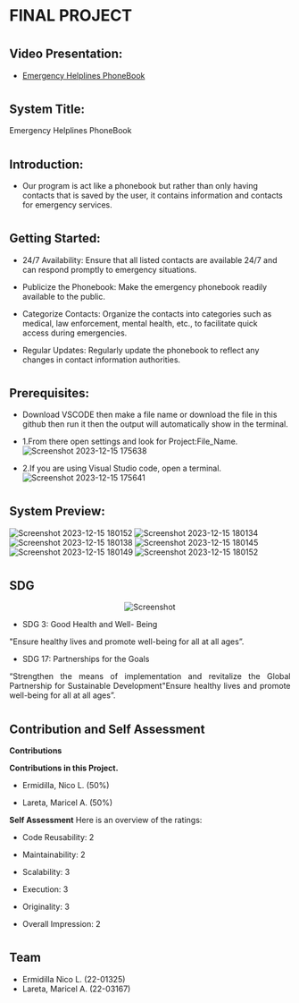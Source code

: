 # FINAL PROJECT

#
## Video Presentation:


-  <a href="https://drive.google.com/file/d/1b-kYlRAjOJ3jiZeVoNXcinIqmWkjPpXh/view?fbclid=IwAR0p5TSGEorjjpPqKfPAzTVmucDp4FfDO6pejQ_NMsgQ1_-9sAVvPgxJ4QY" target="_blank">Emergency Helplines PhoneBook</a>
</p>


#
## System Title:
Emergency Helplines PhoneBook


#
## Introduction:
- Our program is act like a phonebook but rather than only having contacts that is saved by the user, it contains information and contacts for emergency services.

#
## Getting Started:
-	24/7 Availability: Ensure that all listed contacts are available 24/7 and can respond promptly to emergency situations.
-	Publicize the Phonebook: Make the emergency phonebook readily available to the public.
- Categorize Contacts: Organize the contacts into categories such as medical, law enforcement, mental health, etc., to facilitate quick  
  access during emergencies.

-	Regular Updates: Regularly update the phonebook to reflect any changes in contact information authorities.


#
## Prerequisites:
- Download VSCODE then make a file name or download the file in this github then run it then the output will automatically show in the terminal.
  
- 1.From there open settings and look for Project:File_Name.
  ![Screenshot 2023-12-15 175638](https://github.com/NicoErmidilla/Project/assets/153204423/c1388aa5-c88c-44b7-bf55-aa97c7463a0f)

- 2.If you are using Visual Studio code, open a terminal.
  ![Screenshot 2023-12-15 175641](https://github.com/NicoErmidilla/Project/assets/153204423/1b71e86a-8542-4778-8c9d-1949f8b6d00e)


#
## System Preview:
![Screenshot 2023-12-15 180152](https://github.com/NicoErmidilla/Project/assets/153204423/e9e2bd99-da40-43e6-8f27-9e90a5719df4)
![Screenshot 2023-12-15 180134](https://github.com/NicoErmidilla/Project/assets/153204423/22dd709d-8771-426f-93a2-385ab77e1687)
![Screenshot 2023-12-15 180138](https://github.com/NicoErmidilla/Project/assets/153204423/4da1e499-56f7-4e2f-a2a0-4632c9e428f9)
![Screenshot 2023-12-15 180145](https://github.com/NicoErmidilla/Project/assets/153204423/d35f2725-8a4d-40f8-98a8-cb96d4c7a545)
![Screenshot 2023-12-15 180149](https://github.com/NicoErmidilla/Project/assets/153204423/9056bc7d-f12c-44f9-9069-6db8de2af64b)
![Screenshot 2023-12-15 180152](https://github.com/NicoErmidilla/Project/assets/153204423/39222f2c-961d-4ebf-9eef-f4719bcfd8ca)

#
## SDG 

<p align="center">
  <img src="https://github.com/NicoErmidilla/Project/assets/153204423/84a51ce0-90a6-45cd-be9c-61b1eeaced3c" alt="Screenshot" />
</p>

- SDG 3: Good Health and Well- Being 
<p align="justify">
"Ensure healthy lives and promote well-being for all at all ages”.
</p>

- SDG 17: Partnerships for the Goals 
<p align="justify">
“Strengthen the means of implementation and revitalize the Global Partnership for Sustainable Development"Ensure healthy lives and 
promote well-being for all at all ages”.
</p>


#
## Contribution and Self Assessment
<strong>Contributions</strong>

<strong>Contributions in this Project.</strong>

- Ermidilla, Nico L. (50%)

- Lareta, Maricel A. (50%)

 
 <strong>Self Assessment</strong>
 Here is an overview of the ratings:

- Code Reusability: 2

- Maintainability: 2

- Scalability: 3

- Execution: 3

- Originality: 3

- Overall Impression: 2


#
## Team
- Ermidilla Nico L. (22-01325)
- Lareta, Maricel A. (22-03167)

